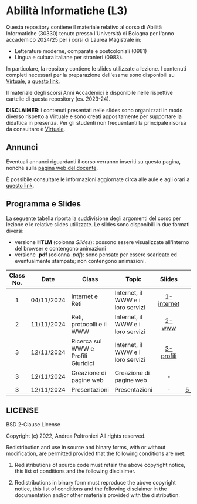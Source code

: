 # Abilità Informatiche (L3)

Questa repository contiene il materiale relativo al corso di Abilità Informatiche (30330) tenuto presso l'Università di Bologna per l'anno accademico 2024/25 per i corsi di Laurea Magistrale in:

- Letterature moderne, comparate e postcoloniali (0981)
- Lingua e cultura italiane per stranieri (0983).

In particolare, la repsitory contiene le slides utilizzate a lezione. I contenuti completi necessari per la preparazione dell'esame sono disponibili su [Virtuale](https://virtuale.unibo.it), a [questo link](https://virtuale.unibo.it/course/view.php?id=66527).

Il materiale degli scorsi Anni Accademici è disponibile nelle rispettive cartelle di questa repository (es. 2023-24).

**DISCLAIMER**: i contenuti presentati nelle slides sono organizzati in modo diverso rispetto a Virtuale e sono creati appositamente per supportare la didattica in presenza. Per gli studenti non frequentanti la principale risorsa da consultare è [Virtuale](#).

## Annunci

Eventuali annunci riguardanti il corso verranno inseriti su questa pagina, nonché sulla [pagina web del docente](https://www.unibo.it/sitoweb/andrea.poltronieri2).

È possibile consultare le informazioni aggiornate circa alle aule e agli orari a [questo link](https://www.unibo.it/it/studiare/dottorati-master-specializzazioni-e-altra-formazione/insegnamenti/insegnamento/2024/327509).

## Programma e Slides

La seguente tabella riporta la suddivisione degli argomenti del corso per lezione e le relative slides utilizzate.
Le slides sono disponibili in due formati diversi:

- versione **HTLM** (colonna _Slides_): possono essere visualizzate all'interno del browser e contengono animazioni
- versione **.pdf** (colonna _.pdf_): sono pensate per essere scaricate ed eventualmente stampate; non contengono animazioni.

| **Class No.** |  **Date**  | **Class**                           | **Topic**                         |                               **Slides**                                |                      **.pdf**                      |
| :-----------: | :--------: | ----------------------------------- | --------------------------------- | :---------------------------------------------------------------------: | :------------------------------------------------: |
|       1       | 04/11/2024 | Internet e Reti                     | Internet, il WWW e i loro servizi | [1-internet ](https://slides.com/andreapoltronieri/internet/fullscreen) |      [1_internet.pdf](2024-25/1_Internet.pdf)      |
|       2       | 11/11/2024 | Reti, protocolli e il WWW           | Internet, il WWW e i loro servizi |      [2-www](https://slides.com/andreapoltronieri/www/fullscreen)       |           [2_www.pdf](2024-25/2_www.pdf)           |
|       3       | 12/11/2024 | Ricerca sul WWW e Profili Giuridici | Internet, il WWW e i loro servizi |        [3-profili](https://slides.com/andreapoltronieri/profili)        |       [3_profili.pdf](2024-25/3_profili.pdf)       |
|       3       | 12/11/2024 | Creazione di pagine web             | Creazione di pagine web           |                                    -                                    |          [4_html.pdf](2024-25/4_html.pdf)          |
|       3       | 12/11/2024 | Presentazioni                       | Presentazioni                     |                                    -                                    | [5_presentazioni.pdf](2024-25/5_presentazioni.pdf) |

## LICENSE

BSD 2-Clause License

Copyright (c) 2022, Andrea Poltronieri
All rights reserved.

Redistribution and use in source and binary forms, with or without
modification, are permitted provided that the following conditions are met:

1. Redistributions of source code must retain the above copyright notice, this
   list of conditions and the following disclaimer.

2. Redistributions in binary form must reproduce the above copyright notice,
   this list of conditions and the following disclaimer in the documentation
   and/or other materials provided with the distribution.
